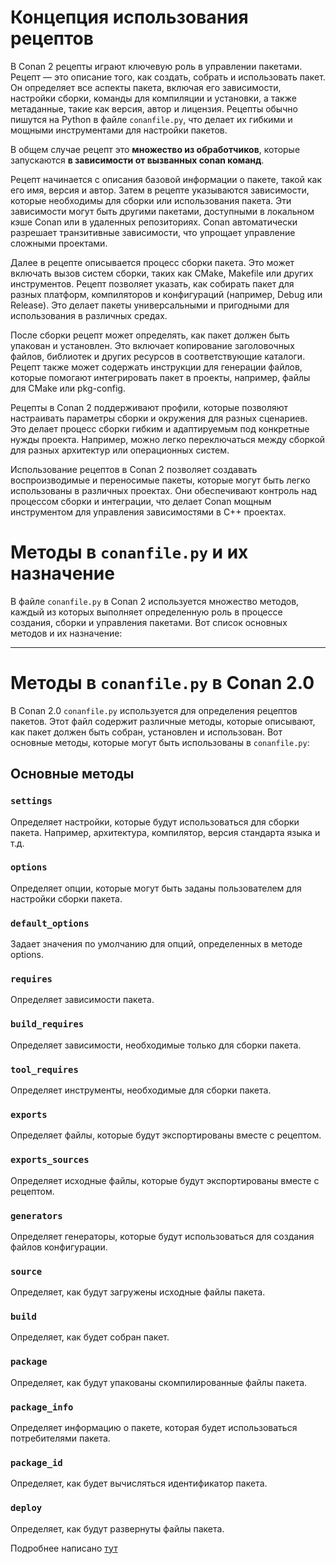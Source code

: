 
# Концепция использования рецептов

В Conan 2 рецепты играют ключевую роль в управлении пакетами. Рецепт — это описание того, как создать, собрать и использовать пакет. Он определяет все аспекты пакета, включая его зависимости, настройки сборки, команды для компиляции и установки, а также метаданные, такие как версия, автор и лицензия. Рецепты обычно пишутся на Python в файле `conanfile.py`, что делает их гибкими и мощными инструментами для настройки пакетов.

В общем случае рецепт это **множество из обработчиков**, которые запускаются **в зависимости от вызванных conan команд**.

Рецепт начинается с описания базовой информации о пакете, такой как его имя, версия и автор. Затем в рецепте указываются зависимости, которые необходимы для сборки или использования пакета. Эти зависимости могут быть другими пакетами, доступными в локальном кэше Conan или в удаленных репозиториях. Conan автоматически разрешает транзитивные зависимости, что упрощает управление сложными проектами.

Далее в рецепте описывается процесс сборки пакета. Это может включать вызов систем сборки, таких как CMake, Makefile или других инструментов. Рецепт позволяет указать, как собирать пакет для разных платформ, компиляторов и конфигураций (например, Debug или Release). Это делает пакеты универсальными и пригодными для использования в различных средах.

После сборки рецепт может определять, как пакет должен быть упакован и установлен. Это включает копирование заголовочных файлов, библиотек и других ресурсов в соответствующие каталоги. Рецепт также может содержать инструкции для генерации файлов, которые помогают интегрировать пакет в проекты, например, файлы для CMake или pkg-config.

Рецепты в Conan 2 поддерживают профили, которые позволяют настраивать параметры сборки и окружения для разных сценариев. Это делает процесс сборки гибким и адаптируемым под конкретные нужды проекта. Например, можно легко переключаться между сборкой для разных архитектур или операционных систем.

Использование рецептов в Conan 2 позволяет создавать воспроизводимые и переносимые пакеты, которые могут быть легко использованы в различных проектах. Они обеспечивают контроль над процессом сборки и интеграции, что делает Conan мощным инструментом для управления зависимостями в C++ проектах.


# Методы в `conanfile.py` и их назначение

В файле `conanfile.py` в Conan 2 используется множество методов, каждый из которых выполняет определенную роль в процессе создания, сборки и управления пакетами. Вот список основных методов и их назначение:

---

# Методы в `conanfile.py` в Conan 2.0

В Conan 2.0 `conanfile.py` используется для определения рецептов пакетов. Этот файл содержит различные методы, которые описывают, как пакет должен быть собран, установлен и использован. Вот основные методы, которые могут быть использованы в `conanfile.py`:

## Основные методы

### `settings`
Определяет настройки, которые будут использоваться для сборки пакета. Например, архитектура, компилятор, версия стандарта языка и т.д.

### `options`
Определяет опции, которые могут быть заданы пользователем для настройки сборки пакета.

### `default_options`
Задает значения по умолчанию для опций, определенных в методе options.

### `requires`
Определяет зависимости пакета.

### `build_requires`
Определяет зависимости, необходимые только для сборки пакета.

### `tool_requires`
Определяет инструменты, необходимые для сборки пакета.

### `exports`
Определяет файлы, которые будут экспортированы вместе с рецептом.

### `exports_sources`
Определяет исходные файлы, которые будут экспортированы вместе с рецептом.

### `generators`
Определяет генераторы, которые будут использоваться для создания файлов конфигурации.

### `source`
Определяет, как будут загружены исходные файлы пакета.

### `build`
Определяет, как будет собран пакет.

### `package`
Определяет, как будут упакованы скомпилированные файлы пакета.

### `package_info`
Определяет информацию о пакете, которая будет использоваться потребителями пакета.

### `package_id`
Определяет, как будет вычисляться идентификатор пакета.

### `deploy`
Определяет, как будут развернуты файлы пакета.

Подробнее написано [тут](https://docs.conan.io/2/reference/conanfile.html#conanfile-py)
